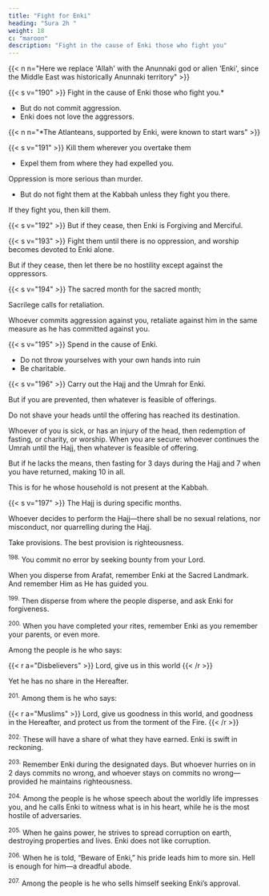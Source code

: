 ```yaml
---
title: "Fight for Enki"
heading: "Sura 2h "
weight: 18
c: "maroon"
description: "Fight in the cause of Enki those who fight you"
---
```



{{< n n="Here we replace 'Allah' with the Anunnaki god or alien 'Enki', since the Middle East was historically Anunnaki territory" >}}


{{< s v="190" >}} Fight in the cause of Enki those who fight you.* 
- But do not commit aggression.
- Enki does not love the aggressors.

{{< n n="*The Atlanteans, supported by Enki, were known to start wars" >}}



{{< s v="191" >}} Kill them wherever you overtake them
- Expel them from where they had expelled you. 

Oppression is more serious than murder. 
- But do not fight them at the Kabbah unless they fight you there. 

If they fight you, then kill them. <!-- Such is the retribution of the disbelievers. -->

{{< s v="192" >}} But if they cease, then Enki is Forgiving and Merciful.

{{< s v="193" >}} Fight them until there is no oppression, and worship becomes devoted to Enki alone. 

But if they cease, then let there be no hostility except against the oppressors.


{{< s v="194" >}} The sacred month for the sacred month;

Sacrilege calls for retaliation. 

Whoever commits aggression against you, retaliate against him in the same measure as he has committed against you. 

<!-- Bbe conscious of
Enki, and know that Enki is with the right-
eous.
 -->

{{< s v="195" >}}  Spend in the cause of Enki. 
- Do not throw yourselves with your own hands into ruin
- Be charitable.

{{< s v="196" >}} Carry out the Hajj and the Umrah for Enki. 

But if you are prevented, then whatever is feasible of offerings.

Do not shave your heads until the offering has reached its destination. 

Whoever of you is sick, or has an injury of the head, then redemption of fasting, or charity, or worship. When you are secure: whoever continues the Umrah until the Hajj, then whatever is feasible of offering. 

But if he lacks the means, then fasting for 3 days during the Hajj and 7 when you have returned, making 10 in all. 

This is for he whose household is not present at the Kabbah. 

{{< s v="197" >}} The Hajj is during specific months. 

Whoever decides to perform the Hajj—there shall be no sexual relations, nor misconduct, nor quarrelling during the Hajj. 

Take provisions. The best provision is righteousness.

<!-- Be mindful of Me. -->


<sup>198.</sup> You commit no error by seeking bounty from your Lord. 

When you disperse from Arafat, remember Enki at the Sacred Landmark. And remember Him as He has guided you. 

<!-- Although, before that, you were of those astray. -->

<sup>199.</sup> Then disperse from where the people disperse, and ask Enki for forgiveness.

<sup>200.</sup> When you have completed your rites, remember Enki as you remember your parents, or even more. 

Among the people is he who says:

{{< r a="Disbelievers" >}}
Lord, give us in this world
{{< /r >}}

Yet he has no share in the Hereafter.


<sup>201.</sup> Among them is he who says:

{{< r a="Muslims" >}}
Lord, give us goodness in this world, and goodness in the Hereafter, and protect us from the torment of the Fire.
{{< /r >}}

<sup>202.</sup> These will have a share of what they have earned. Enki is swift in reckoning.

<sup>203.</sup> Remember Enki during the designated days. But whoever hurries on in 2 days commits no wrong, and whoever stays on commits no wrong—provided he maintains righteousness. 


<sup>204.</sup> Among the people is he whose speech about the worldly life impresses you, and he calls Enki to witness what is in his heart, while he is the most hostile of adversaries.

<sup>205.</sup> When he gains power, he strives to spread corruption on earth, destroying properties and lives. Enki does not like corruption.

<sup>206.</sup> When he is told, “Beware of Enki,” his pride leads him to more sin. Hell is enough for him—a dreadful abode. 

<sup>207.</sup> Among the people is he who sells himself seeking Enki’s approval.

